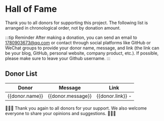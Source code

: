 # Hall of Fame

Thank you to all donors for supporting this project. The following list is arranged in chronological order, not by donation amount.

:::tip Reminder
After making a donation, you can send an email to 1780903673@qq.com or contact through social platforms like GitHub or WeChat groups to provide your donor name, message, and link (the link can be your blog, GitHub, personal website, company product, etc.). If possible, please make sure to leave your Github username.
:::

## Donor List

<table v-if="data&&data.donor">
  <thead>
    <tr>
      <th>Donor</th>
      <th>Message</th>
      <th>Link</th>
    </tr>
  </thead>
  <tbody>
    <tr v-for="(donor,index) in data.donor">
      <td>{{donor.name}}</td>
      <td>{{donor.message}}</td>
      <td>
          <el-link v-if="donor.link!=='-'" :href="donor.link" target="_blank">{{donor.link}}</el-link>
          <span v-else>-</span>
      </td>
    </tr>
  </tbody>
</table>

:beers::beers::beers: Thank you again to all donors for your support. We also welcome everyone to share your opinions and suggestions. :beers::beers::beers:

<script setup>
import { useSponsor } from '../../.vitepress/theme/composables/sponsor'
const { data } = useSponsor()
</script>